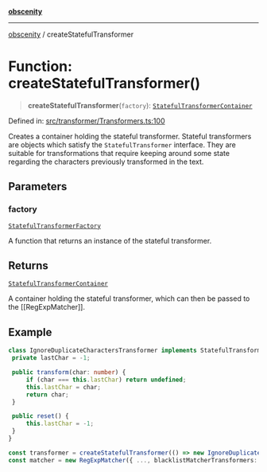 [**obscenity**](../README.md)

***

[obscenity](../README.md) / createStatefulTransformer

# Function: createStatefulTransformer()

> **createStatefulTransformer**(`factory`): [`StatefulTransformerContainer`](../interfaces/StatefulTransformerContainer.md)

Defined in: [src/transformer/Transformers.ts:100](https://github.com/jo3-l/obscenity/blob/a386fd116c14542130a643879987c21c9c8a4eb9/src/transformer/Transformers.ts#L100)

Creates a container holding the stateful transformer. Stateful transformers
are objects which satisfy the `StatefulTransformer` interface. They are
suitable for transformations that require keeping around some state regarding
the characters previously transformed in the text.

## Parameters

### factory

[`StatefulTransformerFactory`](../type-aliases/StatefulTransformerFactory.md)

A function that returns an instance of the stateful
transformer.

## Returns

[`StatefulTransformerContainer`](../interfaces/StatefulTransformerContainer.md)

A container holding the stateful transformer, which can then be
passed to the [[RegExpMatcher]].

## Example

```typescript
class IgnoreDuplicateCharactersTransformer implements StatefulTransformer {
 private lastChar = -1;

 public transform(char: number) {
     if (char === this.lastChar) return undefined;
     this.lastChar = char;
     return char;
 }

 public reset() {
     this.lastChar = -1;
 }
}

const transformer = createStatefulTransformer(() => new IgnoreDuplicateCharactersTransformer());
const matcher = new RegExpMatcher({ ..., blacklistMatcherTransformers: [transformer] });
```
